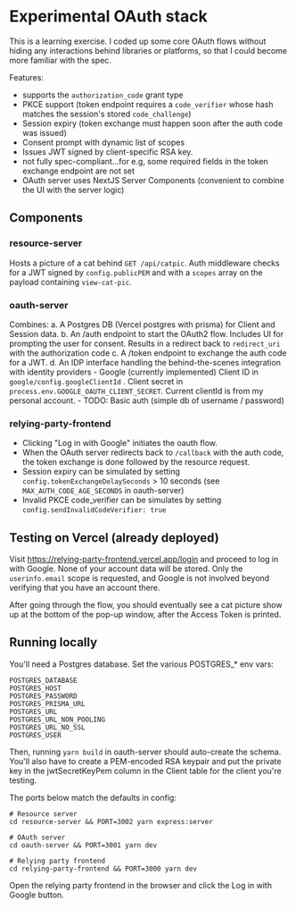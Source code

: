 # Experimental OAuth stack
This is a learning exercise. I coded up some core OAuth flows without hiding any interactions behind libraries or platforms, so that I could become more familiar with the spec.

Features:
- supports the `authorization_code` grant type 
- PKCE support (token endpoint requires a `code_verifier` whose hash matches the session's stored `code_challenge`)
- Session expiry (token exchange must happen soon after the auth code was issued)
- Consent prompt with dynamic list of scopes
- Issues JWT signed by client-specific RSA key.
- not fully spec-compliant...for e.g, some required fields in the token exchange endpoint are not set
- OAuth server uses NextJS Server Components (convenient to combine the UI with the server logic)

## Components
### resource-server
Hosts a picture of a cat behind `GET /api/catpic`.
Auth middleware checks for a JWT signed by `config.publicPEM` and with a `scopes` array on the payload containing `view-cat-pic`.

### oauth-server
Combines:
a. A Postgres DB (Vercel postgres with prisma) for Client and Session data.
b. An /auth endpoint to start the OAuth2 flow. Includes UI for prompting the user for consent. Results in a redirect back to `redirect_uri` with the authorization code
c. A /token endpoint to exchange the auth code for a JWT.
d. An IDP interface handling the behind-the-scenes integration with identity providers
    - Google (currently implemented)
        Client ID in `google/config.googleClientId` . Client secret in `process.env.GOOGLE_OAUTH_CLIENT_SECRET`. Current clientId is from my personal account.
    - TODO: Basic auth (simple db of username / password)


### relying-party-frontend
- Clicking "Log in with Google" initiates the oauth flow. 
- When the OAuth server redirects back to `/callback` with the auth code, the token exchange is done followed by the resource request.
- Session expiry can be simulated by setting `config.tokenExchangeDelaySeconds` > 10 seconds (see `MAX_AUTH_CODE_AGE_SECONDS` in oauth-server)
- Invalid PKCE code_verifier can be simulates by setting `config.sendInvalidCodeVerifier: true`

## Testing on Vercel (already deployed)
Visit https://relying-party-frontend.vercel.app/login and proceed to log in with Google.
None of your account data will be stored. Only the `userinfo.email` scope is requested, and Google is not involved beyond verifying that you have an account there.

After going through the flow, you should eventually see a cat picture show up at the bottom of the pop-up window, after the Access Token is printed.

## Running locally

You'll need a Postgres database. Set the various POSTGRES_* env vars:
```
POSTGRES_DATABASE
POSTGRES_HOST
POSTGRES_PASSWORD
POSTGRES_PRISMA_URL
POSTGRES_URL
POSTGRES_URL_NON_POOLING
POSTGRES_URL_NO_SSL
POSTGRES_USER
```
Then, running `yarn build` in oauth-server should auto-create the schema.
You'll also have to create a PEM-encoded RSA keypair and put the private key in the jwtSecretKeyPem column in the Client table for the client you're testing.


The ports below match the defaults in config:

```
# Resource server
cd resource-server && PORT=3002 yarn express:server

# OAuth server
cd oauth-server && PORT=3001 yarn dev

# Relying party frontend
cd relying-party-frontend && PORT=3000 yarn dev
```

Open the relying party frontend in the browser and click the Log in with Google button.
